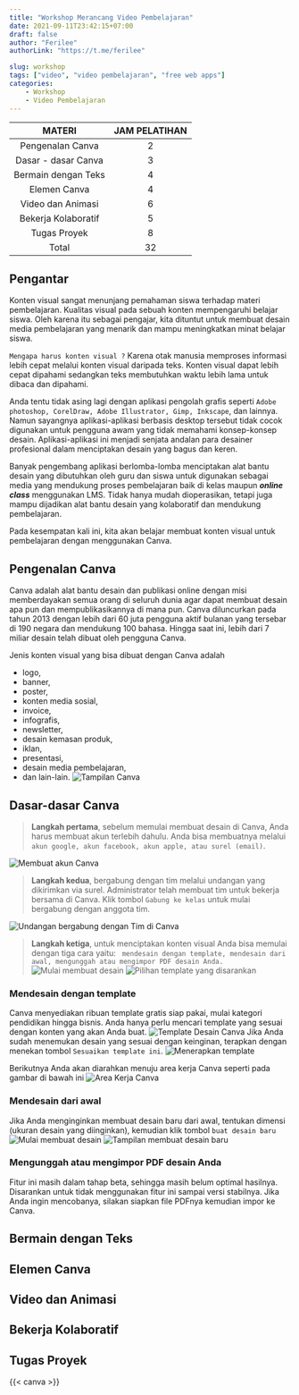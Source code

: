 ```yaml
---
title: "Workshop Merancang Video Pembelajaran"
date: 2021-09-11T23:42:15+07:00
draft: false
author: "Ferilee"
authorLink: "https://t.me/ferilee"

slug: workshop
tags: ["video", "video pembelajaran", "free web apps"]
categories:
    - Workshop
    - Video Pembelajaran
---
```

| MATERI | JAM PELATIHAN |
| :------: | :-----------: |
| Pengenalan Canva | 2 |
| Dasar - dasar Canva | 3 |
| Bermain dengan Teks | 4 |
| Elemen Canva | 4 |
| Video dan Animasi | 6 |
| Bekerja Kolaboratif | 5 |
| Tugas Proyek | 8 |
| Total | 32 |

## Pengantar
Konten visual sangat menunjang pemahaman siswa terhadap materi pembelajaran. Kualitas visual pada sebuah konten mempengaruhi belajar siswa. Oleh karena itu sebagai pengajar, kita dituntut untuk membuat desain media pembelajaran yang menarik dan mampu meningkatkan minat belajar siswa.

`Mengapa harus konten visual ?` Karena otak manusia memproses informasi lebih cepat melalui konten visual daripada teks. Konten visual dapat lebih cepat dipahami sedangkan teks membutuhkan waktu lebih lama untuk dibaca dan dipahami.

Anda tentu tidak asing lagi dengan aplikasi pengolah grafis seperti `Adobe photoshop, CorelDraw, Adobe Illustrator, Gimp, Inkscape`, dan lainnya. Namun sayangnya aplikasi-aplikasi berbasis desktop tersebut tidak cocok digunakan untuk pengguna awam yang tidak memahami konsep-konsep desain. Aplikasi-aplikasi ini menjadi senjata andalan para desainer profesional dalam menciptakan desain yang bagus dan keren.

Banyak pengembang aplikasi berlomba-lomba menciptakan alat bantu desain yang dibutuhkan oleh guru dan siswa untuk digunakan sebagai media yang mendukung proses pembelajaran baik di kelas maupun ***online class*** menggunakan LMS. Tidak hanya mudah dioperasikan, tetapi juga mampu dijadikan alat bantu desain yang kolaboratif dan mendukung pembelajaran.

Pada kesempatan kali ini, kita akan belajar membuat konten visual untuk pembelajaran dengan menggunakan Canva.
## Pengenalan Canva
Canva adalah alat bantu desain dan publikasi online dengan misi memberdayakan semua orang di seluruh dunia agar dapat membuat desain apa pun dan mempublikasikannya di mana pun.
Canva diluncurkan pada tahun 2013 dengan lebih dari 60 juta pengguna aktif bulanan yang tersebar di 190 negara dan mendukung 100 bahasa. Hingga saat ini, lebih dari 7 miliar desain telah dibuat oleh pengguna Canva.

Jenis konten visual yang bisa dibuat dengan Canva adalah
* logo,
* banner,
* poster,
* konten media sosial,
* invoice,
* infografis,
* newsletter,
* desain kemasan produk,
* iklan,
* presentasi,
* desain media pembelajaran,
* dan lain-lain.
![Tampilan Canva](canva-interface.png)

## Dasar-dasar Canva
> **Langkah pertama**, sebelum memulai membuat desain di Canva, Anda harus membuat akun terlebih dahulu. Anda bisa membuatnya melalui `akun google, akun facebook, akun apple, atau surel (email)`.

![Membuat akun Canva](signin-canva.png)

>**Langkah kedua**, bergabung dengan tim melalui undangan yang dikirimkan via surel. Administrator telah membuat tim untuk bekerja bersama di Canva. Klik tombol `Gabung ke kelas` untuk mulai bergabung dengan anggota tim.

![Undangan bergabung dengan Tim di Canva](undangan-tim-canva.png)

>**Langkah ketiga**, untuk menciptakan konten visual Anda bisa memulai dengan tiga cara yaitu: ` mendesain dengan template, mendesain dari awal, mengunggah atau mengimpor PDF desain Anda.`
![Mulai membuat desain](buat-desain.png) ![Pilihan template yang disarankan](buat-desain-expand.png)

### Mendesain dengan template
Canva menyediakan ribuan template gratis siap pakai, mulai kategori pendidikan hingga bisnis. Anda hanya perlu mencari template yang sesuai dengan konten yang akan Anda buat.
![Template Desain Canva](template-desain.png)
Jika Anda sudah menemukan desain yang sesuai dengan keinginan, terapkan dengan menekan tombol `Sesuaikan template ini`.
![Menerapkan template](Sesuaikan-template.png)

Berikutnya Anda akan diarahkan menuju area kerja Canva seperti pada gambar di bawah ini
![Area Kerja Canva](area-kerja-canva.png)

### Mendesain dari awal
Jika Anda menginginkan membuat desain baru dari awal, tentukan dimensi (ukuran desain yang diinginkan), kemudian klik tombol `buat desain baru`
![Mulai membuat desain](ukuran-desain.png)
![Tampilan membuat desain baru](tampilan-buat-desain-baru.png)

### Mengunggah atau mengimpor PDF desain Anda
Fitur ini masih dalam tahap beta, sehingga masih belum optimal hasilnya. Disarankan untuk tidak menggunakan fitur ini sampai versi stabilnya. Jika Anda ingin mencobanya, silakan siapkan file PDFnya kemudian impor ke Canva.

## Bermain dengan Teks
## Elemen Canva
## Video dan Animasi
## Bekerja Kolaboratif
## Tugas Proyek

{{< canva >}}
